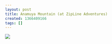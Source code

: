 ```yaml
---
layout: post
title: Anamuya Mountain (at ZipLine Adventures)
created: 1366409166
tags: []
---
```

![](http://24.media.tumblr.com/a623387e76b5de6d26a7a216314c131a/tumblr_mliw27aNW91rsr8w3o1_500.jpg)


